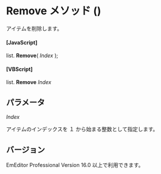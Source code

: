 # Remove メソッド ()

アイテムを削除します。

#### \[JavaScript\]

list. **Remove**( _Index_ );

#### \[VBScript\]

list. **Remove** _Index_

## パラメータ

_Index_

アイテムのインデックスを １ から始まる整数として指定します。

## バージョン

EmEditor Professional Version 16.0 以上で利用できます。
